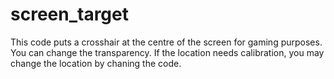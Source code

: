# screen_target
This code puts a crosshair at the centre of the screen for gaming purposes.
You can change the transparency. 
If the location needs calibration, you may change the location by chaning the code. 
